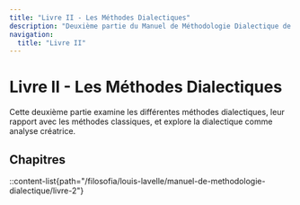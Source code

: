 ```yaml
---
title: "Livre II - Les Méthodes Dialectiques"
description: "Deuxième partie du Manuel de Méthodologie Dialectique de Louis Lavelle"
navigation:
  title: "Livre II"
---
```


# Livre II - Les Méthodes Dialectiques

Cette deuxième partie examine les différentes méthodes dialectiques, leur rapport avec les méthodes classiques, et explore la dialectique comme analyse créatrice.

## Chapitres

::content-list{path="/filosofia/louis-lavelle/manuel-de-methodologie-dialectique/livre-2"}